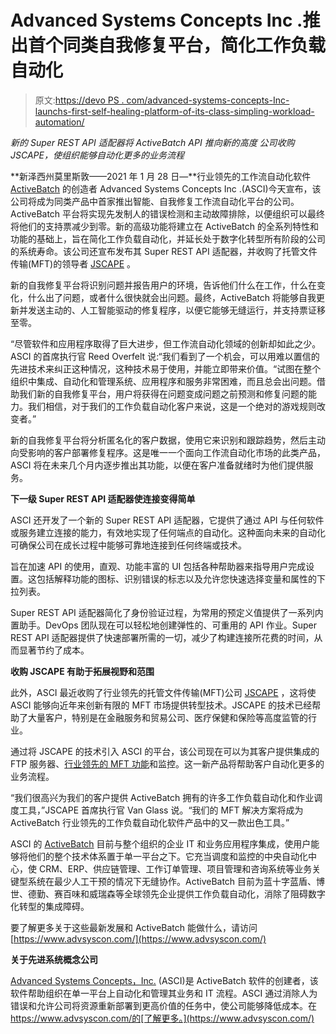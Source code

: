# Advanced Systems Concepts Inc .推出首个同类自我修复平台，简化工作负载自动化

> 原文:[https://devo PS . com/advanced-systems-concepts-Inc-launchs-first-self-healing-platform-of-its-class-simpling-workload-automation/](https://devops.com/advanced-systems-concepts-inc-launches-first-self-healing-platform-of-its-kind-simplifying-workload-automation/)

*新的 Super REST API 适配器将 ActiveBatch API 推向新的高度* *公司收购 JSCAPE，使组织能够自动化更多的业务流程*

**新泽西州莫里斯敦——2021 年 1 月 28 日—**行业领先的工作流自动化软件 [ActiveBatch](http://advsyscon.com) 的创造者 Advanced Systems Concepts Inc .(ASCI)今天宣布，该公司将成为同类产品中首家推出智能、自我修复工作流自动化平台的公司。ActiveBatch 平台将实现先发制人的错误检测和主动故障排除，以便组织可以最终将他们的支持票减少到零。新的高级功能将建立在 ActiveBatch 的全系列特性和功能的基础上，旨在简化工作负载自动化，并延长处于数字化转型所有阶段的公司的系统寿命。该公司还宣布发布其 Super REST API 适配器，并收购了托管文件传输(MFT)的领导者 [JSCAPE](https://www.jscape.com/) 。

新的自我修复平台将识别问题并报告用户的环境，告诉他们什么在工作，什么在变化，什么出了问题，或者什么很快就会出问题。最终，ActiveBatch 将能够自我更新并发送主动的、人工智能驱动的修复程序，以便它能够无缝运行，并支持票证移至零。

“尽管软件和应用程序取得了巨大进步，但工作流自动化领域的创新却如此之少。ASCI 的首席执行官 Reed Overfelt 说:“我们看到了一个机会，可以用难以置信的先进技术来纠正这种情况，这种技术易于使用，并能立即带来价值。“试图在整个组织中集成、自动化和管理系统、应用程序和服务非常困难，而且总会出问题。借助我们新的自我修复平台，用户将获得在问题变成问题之前预测和修复问题的能力。我们相信，对于我们的工作负载自动化客户来说，这是一个绝对的游戏规则改变者。”

新的自我修复平台将分析匿名化的客户数据，使用它来识别和跟踪趋势，然后主动向受影响的客户部署修复程序。这是唯一一个面向工作流自动化市场的此类产品，ASCI 将在未来几个月内逐步推出其功能，以便在客户准备就绪时为他们提供服务。

**下一级 Super REST API 适配器使连接变得简单**

ASCI 还开发了一个新的 Super REST API 适配器，它提供了通过 API 与任何软件或服务建立连接的能力，有效地实现了任何端点的自动化。这种面向未来的自动化可确保公司在成长过程中能够可靠地连接到任何终端或技术。

旨在加速 API 的使用，直观、功能丰富的 UI 包括各种帮助器来指导用户完成设置。这包括解释功能的图标、识别错误的标志以及允许您快速选择变量和属性的下拉列表。

Super REST API 适配器简化了身份验证过程，为常用的预定义值提供了一系列内置助手。DevOps 团队现在可以轻松地创建弹性的、可重用的 API 作业。Super REST API 适配器提供了快速部署所需的一切，减少了构建连接所花费的时间，从而显著节约了成本。

**收购 JSCAPE 有助于拓展视野和范围**

此外，ASCI 最近收购了行业领先的托管文件传输(MFT)公司 [JSCAPE](https://www.jscape.com/) ，这将使 ASCI 能够向近年来创新有限的 MFT 市场提供转型技术。JSCAPE 的技术已经帮助了大量客户，特别是在金融服务和贸易公司、医疗保健和保险等高度监管的行业。

通过将 JSCAPE 的技术引入 ASCI 的平台，该公司现在可以为其客户提供集成的 FTP 服务器、[行业领先的 MFT 功能](https://www.jscape.com/products/file-transfer-servers/jscape-mft-server)和监控。这一新产品将帮助客户自动化更多的业务流程。

“我们很高兴为我们的客户提供 ActiveBatch 拥有的许多工作负载自动化和作业调度工具，”JSCAPE 首席执行官 Van Glass 说。“我们的 MFT 解决方案将成为 ActiveBatch 行业领先的工作负载自动化软件产品中的又一款出色工具。”

ASCI 的 [ActiveBatch](https://www.advsyscon.com/) 目前与整个组织的企业 IT 和业务应用程序集成，使用户能够将他们的整个技术体系置于单一平台之下。它充当调度和监控的中央自动化中心，使 CRM、ERP、供应链管理、工作订单管理、项目管理和咨询系统等业务关键型系统在最少人工干预的情况下无缝协作。ActiveBatch 目前为蓝十字蓝盾、博世、德勤、赛百味和威瑞森等全球领先企业提供工作负载自动化，消除了阻碍数字化转型的集成障碍。

要了解更多关于这些最新发展和 ActiveBatch 能做什么，请访问[https://www.advsyscon.com/](https://www.advsyscon.com/)

**关于先进系统概念公司**

[Advanced Systems Concepts，Inc.](https://www.advsyscon.com/) (ASCI)是 ActiveBatch 软件的创建者，该软件帮助组织在单一平台上自动化和管理其业务和 IT 流程。ASCI 通过消除人为错误和允许公司将资源重新部署到更高价值的任务中，使公司能够降低成本。在 https://www.advsyscon.com/的[了解更多。](https://www.advsyscon.com/)